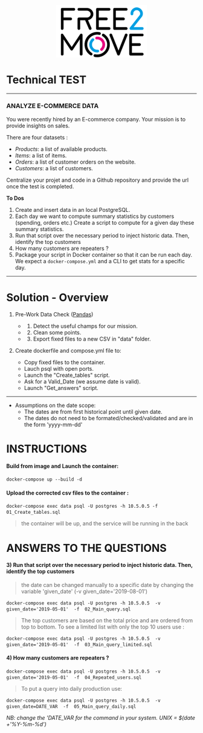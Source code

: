 <h4 align="center">
  <img   src="src/logowhite.png" height="140" >
</h4>

 
# Technical TEST 

 
---
### ANALYZE E-COMMERCE DATA

You were recently hired by an E-commerce company. Your mission is to provide insights on sales.

There are four datasets :
* *Products*: a list of available products.
* *Items*: a list of items.
* *Orders*: a list of customer orders on the website.
* *Customers*: a list of customers.

Centralize your projet and code in a Github repository and provide the url once the test is completed.

**To Dos**
1. Create and insert data in an local PostgreSQL.
2. Each day we want to compute summary statistics by customers (spending, orders etc.)
Create a script to compute for a given day these summary statistics.
3. Run that script over the necessary period to inject historic data. Then, identify the top customers
4. How many customers are repeaters ?
5. Package your script in Docker container so that it can be run each day. We expect a `docker-compose.yml` and a CLI to get stats for a specific day.

 ---

# Solution - Overview

1. Pre-Work Data Check (<a href="Step%201%20-%20Pre-Work%20Data%20Check.ipynb">Pandas</a>) 
    - 1) Detect the useful champs for our mission.
    - 2) Clean some points.
    - 3) Export fixed files to a new CSV in "data" folder.

2. Create dockerfile and compose.yml file to:
    - Copy fixed files to the container.
    - Lauch psql with open ports.
    - Launch the "Create_tables" script.
    - Ask for a Valid_Date (we assume date is valid).
    - Launch "Get_answers" script.

---
- Assumptions on the date scope:
    - The dates are from first historical point until given date.
    - The dates do not need to be formated/checked/validated and are in the form 'yyyy-mm-dd'


# INSTRUCTIONS


#### Build from image and Launch the container: 
    
    docker-compose up --build -d

#### Upload the corrected csv files to the container :
    
    docker-compose exec data psql -U postgres -h 10.5.0.5 -f  01_Create_tables.sql

> the container will be up, and the service will be running in the back

# ANSWERS TO THE QUESTIONS

#### 3)  Run that script over the necessary period to inject historic data. Then, identify the top customers

> the date can be changed manually to a specific date by changing the variable 'given_date' (-v given_date='2019-08-01')
    
    docker-compose exec data psql -U postgres -h 10.5.0.5  -v given_date='2019-05-01'  -f  02_Main_query.sql

> The top  customers are based on the total price and are ordered from top to bottom.
> To see a limited list with only the top 10 users use :
    
    docker-compose exec data psql -U postgres -h 10.5.0.5  -v given_date='2019-05-01'  -f  03_Main_query_limited.sql


#### 4) How many customers are repeaters ?
    
    docker-compose exec data psql -U postgres -h 10.5.0.5  -v given_date='2019-05-01'  -f  04_Repeated_users.sql


>To put a query into daily production use:
    
    docker-compose exec data psql -U postgres -h 10.5.0.5  -v given_date=DATE_VAR  -f  05_Main_query_daily.sql

   *_NB: change the 'DATE_VAR for the command in your system. UNIX = $(date +'%Y-%m-%d')_*
